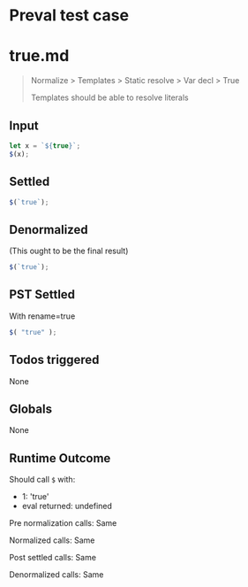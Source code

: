# Preval test case

# true.md

> Normalize > Templates > Static resolve > Var decl > True
>
> Templates should be able to resolve literals

## Input

`````js filename=intro
let x = `${true}`;
$(x);
`````


## Settled


`````js filename=intro
$(`true`);
`````


## Denormalized
(This ought to be the final result)

`````js filename=intro
$(`true`);
`````


## PST Settled
With rename=true

`````js filename=intro
$( "true" );
`````


## Todos triggered


None


## Globals


None


## Runtime Outcome


Should call `$` with:
 - 1: 'true'
 - eval returned: undefined

Pre normalization calls: Same

Normalized calls: Same

Post settled calls: Same

Denormalized calls: Same
